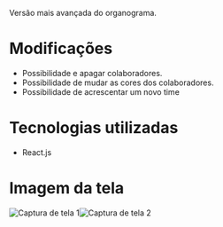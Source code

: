 Versão mais avançada do organograma. 


# Modificações
- Possibilidade e apagar colaboradores.
- Possibilidade de mudar as cores dos colaboradores.
- Possibilidade de acrescentar um novo time


# Tecnologias utilizadas 
- React.js

# Imagem da tela
![Captura de tela 1](https://github.com/Carl-Vini/organograma-2.0/assets/116040965/cb46a7a7-8e54-4dc5-8e32-dd01e8aa7527)![Captura de tela 2](https://github.com/Carl-Vini/organograma-2.0/assets/116040965/49bad2a3-5595-41bd-9ef1-ecfbff62f39f)
